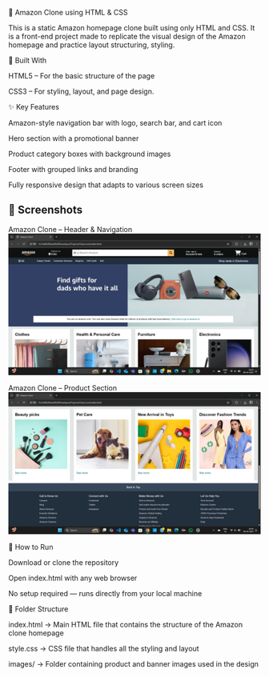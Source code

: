 🛒 Amazon Clone using HTML & CSS

This is a static Amazon homepage clone built using only HTML and CSS. It is a front-end project made to replicate the visual design of the Amazon homepage and practice layout structuring, styling.



🔧 Built With

HTML5 – For the basic structure of the page

CSS3 – For styling, layout, and  page design.



✨ Key Features

Amazon-style navigation bar with logo, search bar, and cart icon

Hero section with a promotional banner

Product category boxes with background images

Footer with grouped links and branding

Fully responsive design that adapts to various screen sizes


## 📸 Screenshots

Amazon Clone – Header & Navigation
![Amazon Clone Screenshot 1](https://github.com/Shriram-Patil8123/Amazon-Clone/blob/b7790527d4c619b6640707b8652e294f32c2167a/Screenshot1.png?raw=true)





Amazon Clone – Product Section
![Amazon Clone Screenshot 2](https://github.com/Shriram-Patil8123/Amazon-Clone/blob/b7790527d4c619b6640707b8652e294f32c2167a/Screenshot2.png?raw=true)



🚀 How to Run

Download or clone the repository

Open index.html with any web browser

No setup required — runs directly from your local machine



📁 Folder Structure

index.html → Main HTML file that contains the structure of the Amazon clone homepage

style.css → CSS file that handles all the styling and layout

images/ → Folder containing product and banner images used in the design
